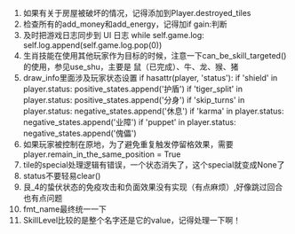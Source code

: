 1.  如果有关于房屋被破坏的情况，记得添加到Player.destroyed_tiles
2.  检查所有的add_money和add_energy，记得加if gain:判断
3.  及时把游戏日志同步到 UI 日志
    while self.game.log:
        self.log.append(self.game.log.pop(0))
4.  生肖技能在使用其他玩家作为目标的时候，注意一下can_be_skill_targeted()的使用，参见use_shu，主要是 鼠（已完成）、牛、龙、猴、猪
5.  draw_info里面涉及玩家状态设置
    if hasattr(player, 'status'):
        if 'shield' in player.status: positive_states.append('护盾')
        if 'tiger_split' in player.status: positive_states.append('分身')
        if 'skip_turns' in player.status: negative_states.append('休息')
        if 'karma' in player.status: negative_states.append('业障')
        if 'puppet' in player.status: negative_states.append('傀儡')
6.  如果玩家被控制在原地，为了避免重复触发停留格效果，需要 player.remain_in_the_same_position = True
7.  tile的special处理逻辑有错误，一个状态消失了，这个special就变成None了
8.  status不要轻易clear()
9.  艮_4的蛰伏状态的免疫攻击和负面效果没有实现（有点麻烦）,好像跳过回合也有点问题
10. fmt_name最终统一一下
11. SkillLevel比较的是整个名字还是它的value，记得处理一下啊！